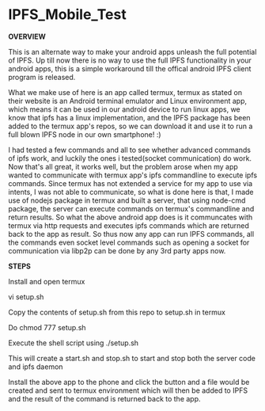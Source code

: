 # IPFS_Mobile_Test

**OVERVIEW**

This is an alternate way to make your android apps unleash the full potential of IPFS.
Up till now there is no way to use the full IPFS functionality in your android apps, this is a simple workaround till the offical android IPFS client program is released.

What we make use of here is an app called termux, termux as stated on their website is an Android terminal emulator and Linux environment app, which means it can be used in our android device to run linux apps, we know that ipfs has a linux implementation, and the IPFS package has been added to the termux app's repos, so we can download it and use it to run a full blown IPFS node in our own smartphone! :) 

I had tested a few commands and all to see whether advanced commands of ipfs work, and luckily the ones i tested(socket communication) do work. Now that's all great, it works well, but the problem arose when my app wanted to communicate with termux app's ipfs commandline to execute ipfs commands. Since termux has not extended a service for my app to use via intents, I was not able to communicate, so what is done here is that, I made use of nodejs package in termux and built a server, that using node-cmd package, the server can execute commands on termux's commandline and return results. So what the above android app does is it communcates with termux via http requests and executes ipfs commands which are returned back to the app as result. So thus now  any app can run IPFS commands, all the commands even socket level commands such as opening a socket for communication via libp2p can be done by any 3rd party apps now.


**STEPS**

Install and open termux

vi setup.sh

Copy the contents of setup.sh from this repo to  setup.sh in termux

Do chmod 777 setup.sh

Execute the shell script using ./setup.sh  

This will create a start.sh and stop.sh to start and stop both the server code and ipfs daemon

Install the above app to the phone and click the button and a file would be created and sent to termux environment which will then be added to IPFS and the result of the command is returned back to the app.


